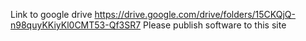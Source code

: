 Link to google drive https://drive.google.com/drive/folders/15CKQjQ-n98quyKKiyKl0CMT53-Qf3SR7
Please publish software to this site
